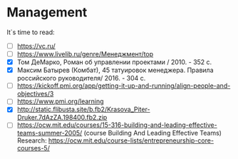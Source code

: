# Management
It`s time to read:
* [ ] https://vc.ru/
* [ ] https://www.livelib.ru/genre/Менеджмент/top
* [x] Том ДеМарко, Роман об управлении проектами / 2010. - 352 c.
* [x] Максим Батырев (Комбат), 45 татуировок менеджера. Правила российского руководителя/ 2016. - 304 c.
* [ ] https://kickoff.pmi.org/app/getting-it-up-and-running/align-people-and-objectives/3
* [ ] https://www.pmi.org/learning
* [x] http://static.flibusta.site/b.fb2/Krasova_Piter-Druker.7dAzZA.198400.fb2.zip
* [ ] https://ocw.mit.edu/courses/15-316-building-and-leading-effective-teams-summer-2005/ (course Building And Leading Effective Teams)
Research: https://ocw.mit.edu/course-lists/entrepreneurship-core-courses-5/
